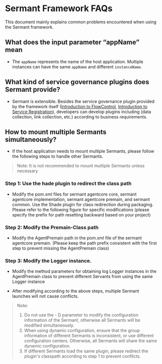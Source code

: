 # Sermant Framework FAQs

This document mainly explains common problems encountered when using the Sermant framework.

## **What does the input parameter “appName” mean**

- The `appName` represents the name of the host application. Multiple instances can have the same `appName` and different `instanceName`.

## **What kind of service governance plugins does Sermant provide?**

- Sermant is extensible. Besides the service governance plugin provided by the framework itself ([Introduction to FlowControl](../plugin/flowcontrol.md), [Introduction to Service Registration](../plugin/service-registry.md)), developers can develop plugins including (data collection, link collection, etc.) according to business requirements.


## How to mount multiple Sermants simultaneously?

- If the host application needs to mount multiple Sermants, please follow the following steps to handle other Sermants.

> Note: It is not recommended to mount multiple Sermants unless necessary


### Step 1: Use the hade plugin to redirect the class path

- Modify the pom.xml files for sermant agentcore core, sermant agentcore implementation, sermant agentcore premain, and sermant common. Use the Shade plugin for class redirection during packaging. Please refer to the following figure for specific modifications (please specify the prefix for path resetting backward based on your project)

<MyImage src="/docs-img/package.png"/>

### Step 2: Modify the Premain-Class path

- Modify the AgentPremain path in the pom.xml file of the sermant agentcore premain. (Please keep the path prefix consistent with the first step to prevent missing the AgentPremain class)

<MyImage src="/docs-img/premain-classpath.png"/>

### Step 3: Modify the Logger instance.

- Modify the method parameters for obtaining log Logger instances in the AgentPremain class to prevent different Servants from using the same Logger instance

<MyImage src="/docs-img/sermant-log.png"/>

- After modifying according to the above steps, multiple Sermant launches will not cause conflicts.

> Note:  
> 1. Do not use the - D parameter to modify the configuration information of the Sermant, otherwise all Sermants will be modified simultaneously.  
> 2. When using dynamic configuration, ensure that the group information of different Sermants is inconsistent, or use different configuration centers. Otherwise, all Sermants will share the same dynamic configuration.  
> 3. If different Sermants load the same plugin, please redirect the plugin's classpath according to step 1 to prevent conflicts.

